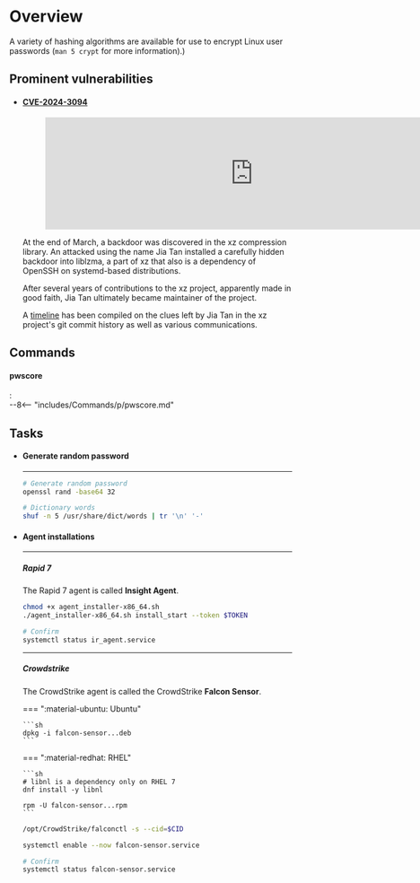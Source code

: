 # Overview

A variety of hashing algorithms are available for use to encrypt Linux user passwords (`man 5 crypt` for more information).)

## Prominent vulnerabilities

<div class="grid cards" markdown>

-   #### [CVE-2024-3094](https://access.redhat.com/security/cve/CVE-2024-3094)

    <figure>
    <iframe src="https://player.fireside.fm/v2/RUkczH-V+RJk2qe3U?theme=dark" width="740" height="200" frameborder="0" scrolling="no"></iframe>
    </figure>

    At the end of March, a backdoor was discovered in the xz compression library.
    An attacked using the name Jia Tan installed a carefully hidden backdoor into liblzma, a part of xz that also is a dependency of OpenSSH on systemd-based distributions.

    After several years of contributions to the xz project, apparently made in good faith, Jia Tan ultimately became maintainer of the project.

    A [timeline](https://research.swtch.com/xz-timeline) has been compiled on the clues left by Jia Tan in the xz project's git commit history as well as various communications.

</div>

## Commands

#### pwscore
:   
    --8<-- "includes/Commands/p/pwscore.md"

## Tasks

<div class="grid cards" markdown>

-   #### Generate random password

    ---

    ```sh
    # Generate random password
    openssl rand -base64 32

    # Dictionary words
    shuf -n 5 /usr/share/dict/words | tr '\n' '-'
    ```


-   #### Agent installations

    ---

    ##### Rapid 7

    The Rapid 7 agent is called **Insight Agent**.

    ```sh
    chmod +x agent_installer-x86_64.sh
    ./agent_installer-x86_64.sh install_start --token $TOKEN

    # Confirm
    systemctl status ir_agent.service
    ```

    ---

    ##### Crowdstrike


    The CrowdStrike agent is called the CrowdStrike **Falcon Sensor**.

    === ":material-ubuntu: Ubuntu"

        ```sh
        dpkg -i falcon-sensor...deb
        ```

    === ":material-redhat: RHEL"

        ```sh
        # libnl is a dependency only on RHEL 7
        dnf install -y libnl

        rpm -U falcon-sensor...rpm
        ```

    ```sh
    /opt/CrowdStrike/falconctl -s --cid=$CID

    systemctl enable --now falcon-sensor.service

    # Confirm
    systemctl status falcon-sensor.service
    ```

</div>